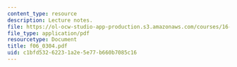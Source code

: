 ```yaml
---
content_type: resource
description: Lecture notes.
file: https://ol-ocw-studio-app-production.s3.amazonaws.com/courses/16-01-unified-engineering-i-ii-iii-iv-fall-2005-spring-2006/c1bfd53262231a2e5e77b660b7085c16_f06_0304.pdf
file_type: application/pdf
resourcetype: Document
title: f06_0304.pdf
uid: c1bfd532-6223-1a2e-5e77-b660b7085c16
---
```

